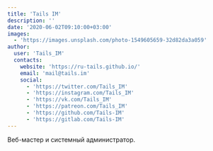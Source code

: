 ```yaml
---
title: 'Tails IM'
description: ''
date: '2020-06-02T09:10:00+03:00'
images:
  - 'https://images.unsplash.com/photo-1549605659-32d82da3a059'
author:
  user: 'Tails_IM'
  contacts:
    website: 'https://ru-tails.github.io/'
    email: 'mail@tails.im'
    social:
      - 'https://twitter.com/Tails_IM'
      - 'https://instagram.com/Tails_IM'
      - 'https://vk.com/Tails_IM'
      - 'https://patreon.com/Tails_IM'
      - 'https://github.com/Tails-IM'
      - 'https://gitlab.com/Tails-IM'
---
```


Веб-мастер и системный администратор.